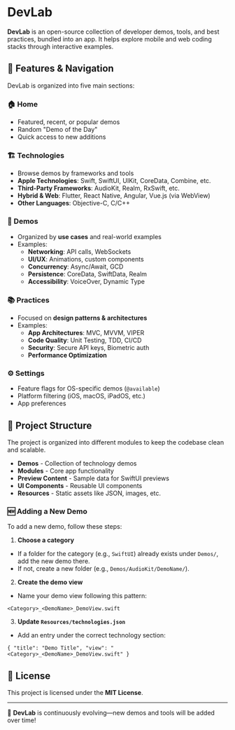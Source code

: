 # DevLab

**DevLab** is an open-source collection of developer demos, tools, and best practices, bundled into an app. It helps explore mobile and web coding stacks through interactive examples.  

## 📱 Features & Navigation  

DevLab is organized into five main sections:  

### 🏠 Home  
- Featured, recent, or popular demos  
- Random "Demo of the Day"  
- Quick access to new additions  

### 🏗️ Technologies  
- Browse demos by frameworks and tools  
- **Apple Technologies**: Swift, SwiftUI, UIKit, CoreData, Combine, etc.  
- **Third-Party Frameworks**: AudioKit, Realm, RxSwift, etc.  
- **Hybrid & Web**: Flutter, React Native, Angular, Vue.js (via WebView)  
- **Other Languages**: Objective-C, C/C++  

### 🧪 Demos  
- Organized by **use cases** and real-world examples  
- Examples:  
  - **Networking**: API calls, WebSockets  
  - **UI/UX**: Animations, custom components  
  - **Concurrency**: Async/Await, GCD  
  - **Persistence**: CoreData, SwiftData, Realm  
  - **Accessibility**: VoiceOver, Dynamic Type  

### 📚 Practices  
- Focused on **design patterns & architectures**  
- Examples:  
  - **App Architectures**: MVC, MVVM, VIPER  
  - **Code Quality**: Unit Testing, TDD, CI/CD  
  - **Security**: Secure API keys, Biometric auth  
  - **Performance Optimization**  

### ⚙️ Settings  
- Feature flags for OS-specific demos (`@available`)  
- Platform filtering (iOS, macOS, iPadOS, etc.)  
- App preferences

## 📂 Project Structure

The project is organized into different modules to keep the codebase clean and scalable.

* **Demos** - Collection of technology demos
* **Modules** - Core app functionality  
* **Preview Content** - Sample data for SwiftUI previews  
* **UI Components** - Reusable UI components  
* **Resources** - Static assets like JSON, images, etc.  

### 🆕 Adding a New Demo

To add a new demo, follow these steps:

1. **Choose a category**
  * If a folder for the category (e.g., `SwiftUI`) already exists under `Demos/`, add the new demo there.
  * If not, create a new folder (e.g., `Demos/AudioKit/DemoName/`).
2. **Create the demo view**
  * Name your demo view following this pattern:
  ```
  <Category>_<DemoName>_DemoView.swift
  ```
3. **Update `Resources/technologies.json`**
  * Add an entry under the correct technology section:
  ```
  { "title": "Demo Title", "view": "<Category>_<DemoName>_DemoView.swift" }
  ```

## 📜 License  
This project is licensed under the **MIT License**.  

---

🚀 **DevLab** is continuously evolving—new demos and tools will be added over time!  
